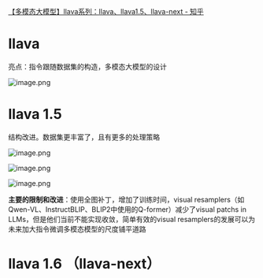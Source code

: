 [【多模态大模型】llava系列：llava、llava1.5、llava-next - 知乎](https://zhuanlan.zhihu.com/p/695100288)

# llava

亮点：指令跟随数据集的构造，多模态大模型的设计

![image.png](https://youki-1330066034.cos.ap-guangzhou.myqcloud.com/machine-learning/202503081612615.png)

# llava 1.5

结构改进。数据集更丰富了，且有更多的处理策略

![image.png](https://youki-1330066034.cos.ap-guangzhou.myqcloud.com/machine-learning/202503081619767.png)

![image.png](https://youki-1330066034.cos.ap-guangzhou.myqcloud.com/machine-learning/202503081620703.png)


![image.png](https://youki-1330066034.cos.ap-guangzhou.myqcloud.com/machine-learning/202503081623009.png)

**主要的限制和改进**：使用全图补丁，增加了训练时间，visual resamplers（如Qwen-VL、InstructBLIP、BLIP2中使用的Q-former）减少了visual patchs in LLMs，但是他们当前不能实现收敛，简单有效的visual resamplers的发展可以为未来加大指令微调多模态模型的尺度铺平道路

# llava 1.6 （llava-next）